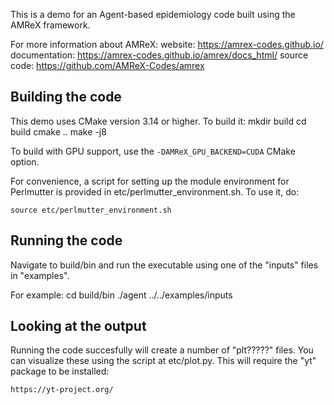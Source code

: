 This is a demo for an Agent-based epidemiology code built using the AMReX framework.

For more information about AMReX:
    website: https://amrex-codes.github.io/
    documentation: https://amrex-codes.github.io/amrex/docs_html/
    source code: https://github.com/AMReX-Codes/amrex

## Building the code

This demo uses CMake version 3.14 or higher. To build it:
     mkdir build
     cd build
     cmake ..
     make -j8

To build with GPU support, use the `-DAMReX_GPU_BACKEND=CUDA` CMake option.

For convenience, a script for setting up the module environment for Perlmutter is
provided in etc/perlmutter_environment.sh. To use it, do:

    source etc/perlmutter_environment.sh

## Running the code

Navigate to build/bin and run the executable using one of the "inputs" files in "examples".

For example:
    cd build/bin
    ./agent ../../examples/inputs

## Looking at the output

Running the code succesfully will create a number of "plt?????" files. You can visualize
these using the script at etc/plot.py. This will require the "yt" package to be installed:

    https://yt-project.org/